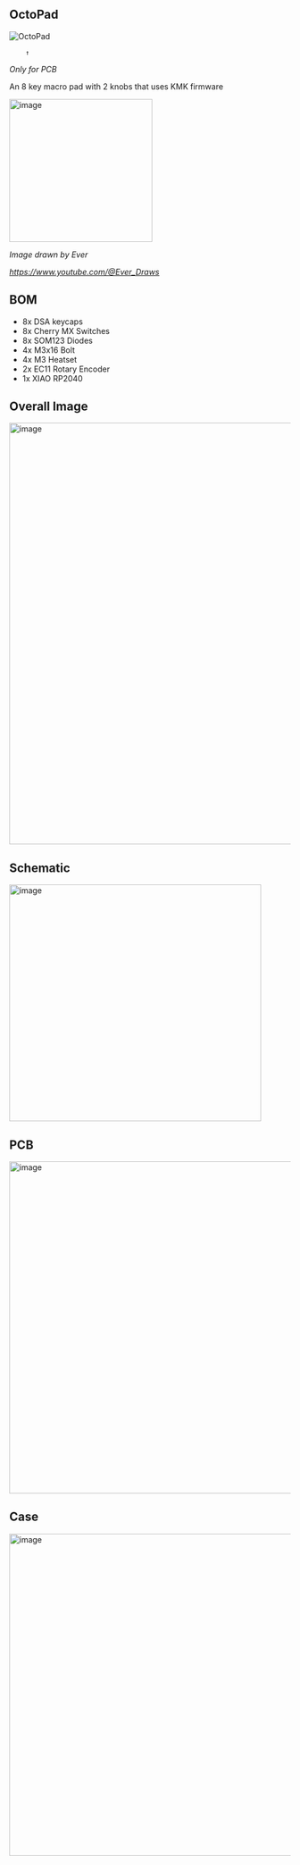 ## OctoPad

![OctoPad](https://github.com/user-attachments/assets/1193707e-901a-4e4b-8017-6df1a8db1db8)

        ↑
        
  *Only for PCB*

  
An 8 key macro pad with 2 knobs that uses KMK firmware


<img width="256" height="256" alt="image" src="https://github.com/user-attachments/assets/e22eac1f-6e0b-411a-adfc-633ee79990e8" />

*Image drawn by Ever*

*https://www.youtube.com/@Ever_Draws*

## BOM
- 8x DSA keycaps
- 8x Cherry MX Switches
- 8x SOM123 Diodes
- 4x M3x16 Bolt
- 4x M3 Heatset
- 2x EC11 Rotary Encoder
- 1x XIAO RP2040

## Overall Image
<img width="1228" height="755" alt="image" src="https://github.com/user-attachments/assets/b9b62c69-31a9-4e28-a6fd-05663b9878a8" />

## Schematic
<img width="451" height="424" alt="image" src="https://github.com/user-attachments/assets/72b684b5-f960-4ca4-abbf-c04201f3b721" />

## PCB
<img width="778" height="595" alt="image" src="https://github.com/user-attachments/assets/09d44890-a00e-4b94-95e2-36e8a9790dba" />

## Case
<img width="820" height="577" alt="image" src="https://github.com/user-attachments/assets/457359fd-c0e2-4d1f-892f-53a517eecaec" />



